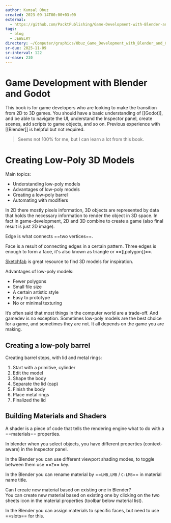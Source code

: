 ```yaml
---
author: Kumsal Obuz
created: 2023-09-14T00:00+03:00
external:
  - https://github.com/PacktPublishing/Game-Development-with-Blender-and-Godot
tags:
  - blog
  - JEWELRY
directory: ~/Computer/graphics/Obuz_Game_Development_with_Blender_and_Godot/
sr-due: 2025-11-09
sr-interval: 122
sr-ease: 230
---
```


# Game Development with Blender and Godot

This book is for game developers who are looking to make the transition from 2D to 3D games. You should have a basic understanding of [[Godot]], and be able to navigate the UI, understand the Inspector panel, create scenes, add scripts to game objects, and so on. Previous experience with [[Blender]] is helpful but not required.

> Seems not 100% for me, but I can learn a lot from this book.

# Creating Low-Poly 3D Models

Main topics:

- Understanding low-poly models
- Advantages of low-poly models
- Creating a low-poly barrel
- Automating with modifiers

In 2D there mostly pixels information, 3D objects are represented by data that holds the necessary information to render the object in 3D space. In fact in game-development, 2D and 3D combine to create a game (also final result is just 2D image).

Edge is what connects ==two vertices==.

Face is a result of connecting edges in a certain pattern. Three edges is enough to form a face, it's also known as triangle or ==[[polygon]]==.

[Sketchfab](https://sketchfab.com/) is great resource to find 3D models for inspiration.

Advantages of low-poly models:

- Fewer polygons
- Small file size
- A certain artistic style
- Easy to prototype
- No or minimal texturing

It’s often said that most things in the computer world are a trade-off. And gamedev is no exception. Sometimes low-poly models are the best choice for a game, and sometimes they are not. It all depends on the game you are making.

## Creating a low-poly barrel

Creating barrel steps, with lid and metal rings:

1. Start with a primitive, cylinder
2. Edit the model
3. Shape the body
4. Separate the lid (cap)
5. Finish the body
6. Place metal rings
7. Finalized the lid

## Building Materials and Shaders

A shader is a piece of code that tells the rendering engine what to do with a ==materials== properties.

In blender when you select objects, you have different properties (context-aware) in the Inspector panel.

In the Blender you can use different viewport shading modes, to toggle between them use ==`Z`== key.

In the Blender you can rename material by ==`LMB,LMB` / `C-LMB`== in material name title.

Can I create new material based on existing one in Blender?
<br class="f">
You can create new material based on existing one by clicking on the two sheets icon in the material properties (toolbar below material list).

In the Blender you can assign materials to specific faces, but need to use ==slots== for this.
